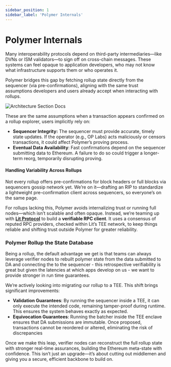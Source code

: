 ```yaml
---
sidebar_position: 1
sidebar_label: 'Polymer Internals'
---
```


# Polymer Internals

Many interoperability protocols depend on third-party intermediaries—like DVNs or ISM validators—to sign off on cross-chain messages. These systems can feel opaque to application developers, who may not know what infrastructure supports them or who operates it. 

Polymer bridges this gap by fetching rollup state directly from the sequencer (via pre-confirmations), aligning with the same trust assumptions developers and users already accept when interacting with rollups.

![Architecture Section Docs](https://github.com/user-attachments/assets/ebfd1f07-691d-4406-b711-f49066691f5f)

These are the same assumptions when a transaction appears confirmed on a rollup explorer, users implicitly rely on:

- **Sequencer Integrity:** The sequencer must provide accurate, timely state updates. If the operator (e.g., OP Labs) acts maliciously or censors transactions, it could affect Polymer’s proving process.
- **Eventual Data Availability**: Fast confirmations depend on the sequencer submitting data to Ethereum. A failure to do so could trigger a longer-term reorg, temporarily disrupting proving.

#### Handling Variability Across Rollups

Not every rollup offers pre-confirmations for block headers or full blocks via sequencers gossip network yet. We’re on it—drafting an RIP to standardize a lightweight pre-confirmation client across sequencers, so everyone’s on the same page.

For rollups lacking this, Polymer avoids internalizing trust or running full nodes—which isn’t scalable and often opaque. Instead, we’re teaming up with [**Lit Protocol**](https://www.litprotocol.com/) to build a **verifiable RPC client**. It uses a consensus of reputed RPC providers, checked within Lit’s TEE network, to keep things reliable and shifting trust outside Polymer for greater reliability.

### **Polymer Rollup the State Database**

Being a rollup, the default advantage we get is that teams can always leverage verifier nodes to rebuilt polymer state from the data submitted to DA and connecting the to the sequencer - this retrospective verifiability is great but given the latencies at which apps develop on us - we want to provide stronger in run time guarantees. 

We’re actively looking into migrating our rollup to a TEE. This shift brings significant improvements:

- **Validation Guarantees**: By running the sequencer inside a TEE, it can only execute the intended code, remaining tamper-proof during runtime. This ensures the system behaves exactly as expected.
- **Equivocation Guarantees**: Running the batcher inside the TEE enclave ensures that DA submissions are immutable. Once proposed, transactions cannot be reordered or altered, eliminating the risk of discrepancies

Once we make this leap, verifier nodes can reconstruct the full rollup state with stronger real-time assurances, building the Ethereum meta-state with confidence. This isn’t just an upgrade—it’s about cutting out middlemen and giving you a secure, efficient backbone to build on.
